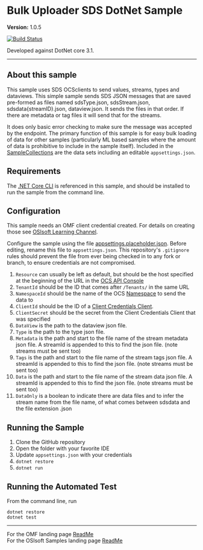 # Bulk Uploader SDS DotNet Sample

**Version:** 1.0.5

[![Build Status](https://dev.azure.com/osieng/engineering/_apis/build/status/product-readiness/OCS/CSVtoOCS_DotNet?branchName=master)](https://dev.azure.com/osieng/engineering/_build/latest?definitionId=1393&branchName=master)

Developed against DotNet core 3.1.

---

## About this sample

This sample uses SDS OCSclients to send values, streams, types and dataviews. This simple sample sends SDS JSON messages that are saved pre-formed as files named sdsType.json, sdsStream.json, sdsdata{streamID}.json, dataview.json. It sends the files in that order. If there are metadata or tag files it will send that for the streams.

It does only basic error checking to make sure the message was accepted by the endpoint. The primary function of this sample is for easy bulk loading of data for other samples (particularly ML based samples where the amount of data is prohibitive to include in the sample itself). Included in the [SampleCollections](../SampleCollections) are the data sets including an editable `appsettings.json`.

## Requirements

The [.NET Core CLI](https://docs.microsoft.com/en-us/dotnet/core/tools/) is referenced in this sample, and should be installed to run the sample from the command line.

## Configuration

This sample needs an OMF client credential created. For details on creating those see [OSIsoft Learning Channel](https://www.youtube.com/watch?v=52lAnkGC1IM).

Configure the sample using the file [appsettings.placeholder.json](BulkUploader/appsettings.placeholder.json). Before editing, rename this file to `appsettings.json`. This repository's `.gitignore` rules should prevent the file from ever being checked in to any fork or branch, to ensure credentials are not compromised.

1. `Resource` can usually be left as default, but should be the host specified at the beginning of the URL in the [OCS API Console](https://cloud.osisoft.com/apiconsole)
1. `TenantId` should be the ID that comes after `/Tenants/` in the same URL
1. `NamespaceId` should be the name of the OCS [Namespace](https://cloud.osisoft.com/namespaces) to send the data to
1. `ClientId` should be the ID of a [Client Credentials Client](https://cloud.osisoft.com/clients).
1. `ClientSecret` should be the secret from the Client Credentials Client that was specified
1. `DataView` is the path to the dataview json file.
1. `Type` is the path to the type json file.
1. `Metadata` is the path and start to the file name of the stream metadata json file. A streamId is appended to this to find the json file. (note streams must be sent too)
1. `Tags` is the path and start to the file name of the stream tags json file. A streamId is appended to this to find the json file. (note streams must be sent too)
1. `Data` is the path and start to the file name of the stream data json file. A streamId is appended to this to find the json file. (note streams must be sent too)
1. `DataOnly` is a boolean to indicate there are data files and to infer the stream name from the file name, of what comes between sdsdata and the file extension .json

## Running the Sample

1. Clone the GitHub repository
1. Open the folder with your favorite IDE
1. Update `appsettings.json` with your credentials
1. `dotnet restore`
1. `dotnet run`

## Running the Automated Test

From the command line, run

```shell
dotnet restore
dotnet test
```

---

For the OMF landing page [ReadMe](../../../)  
For the OSIsoft Samples landing page [ReadMe](https://github.com/osisoft/OSI-Samples)

